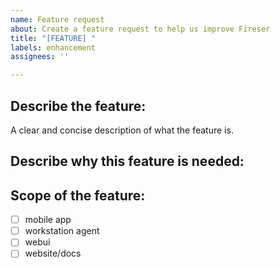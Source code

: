 ```yaml
---
name: Feature request
about: Create a feature request to help us improve Fireser
title: "[FEATURE] "
labels: enhancement
assignees: ''

---
```


## Describe the feature:

A clear and concise description of what the feature is.

## Describe why this feature is needed:


## Scope of the feature:

- [ ] mobile app
- [ ] workstation agent
- [ ] webui
- [ ] website/docs
